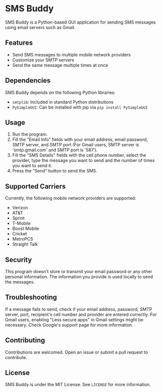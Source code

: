 # SMS Buddy

SMS Buddy is a Python-based GUI application for sending SMS messages using email servers such as Gmail.

## Features

- Send SMS messages to multiple mobile network providers
- Customize your SMTP servers
- Send the same message multiple times at once

## Dependencies

SMS Buddy depends on the following Python libraries:

- `smtplib`: Included in standard Python distributions
- `PySimpleGUI`: Can be installed with pip via `pip install PySimpleGUI`

## Usage

1. Run the program.
2. Fill the "Email Info" fields with your email address, email password, SMTP server, and SMTP port (For Gmail users, SMTP server is 'smtp.gmail.com' and SMTP port is '587').
3. Fill the "SMS Details" fields with the cell phone number, select the provider, type the message you want to send and the number of times you want to send it.
4. Press the "Send" button to send the SMS.

## Supported Carriers

Currently, the following mobile network providers are supported:

- Verizon
- AT&T
- Sprint
- T-Mobile
- Boost Mobile
- Cricket
- MetroPCS
- Straight Talk

## Security

This program doesn't store or transmit your email password or any other personal information. The information you provide is used locally to send the messages.

## Troubleshooting

If a message fails to send, check if your email address, password, SMTP server, port, recipient's cell number and provider are entered correctly. For Gmail users, enabling "Less secure apps" in Gmail settings might be necessary. Check Google's support page for more information.

## Contributing

Contributions are welcomed. Open an issue or submit a pull request to contribute.

## License

SMS Buddy is under the MIT License. See `LICENSE` for more information.
